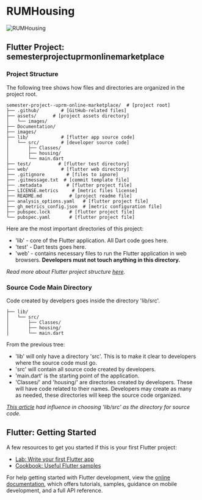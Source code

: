 # RUMHousing
![RUMHousing](assets/images/logo/temp-logo.png)

## Flutter Project: semesterprojectuprmonlinemarketplace

### Project Structure

The following tree shows how files and directories are organized in the project root.

```
semester-project--uprm-online-marketplace/	# [project root]
├── .github/		# [GitHub-related files]
├── assets/		 # [project assets directory]
│   └── images/
├── Documentation/
├── images/
├── lib/		    # [flutter app source code]
│   └── src/		# [developer source code]
│       ├── Classes/
│       ├── housing/
│       └── main.dart
├── test/		   # [flutter test directory]
├── web/		    # [flutter web directory]
├── .gitignore	      # [files to ignore]
├── .gitmessage.txt	 # [commit template file]
├── .metadata 	      # [flutter project file]
├── LICENSE.metrics 	# [metric files license]
├── README.md	       # [project readme file]
├── analysis_options.yaml   # [flutter project file]
├── gh_metrics_config.json  # [metric configuration file]
├── pubspec.lock 	   # [flutter project file]
└── pubspec.yaml 	   # [flutter project file]
```

Here are the most important directories of this project:
- 'lib' - core of the Flutter application. All Dart code goes here.
- 'test' - Dart tests goes here.
- 'web' - contains necessary files to run the Flutter application in web browsers. **Developers must not touch anything in this directory.**

*Read more about Flutter project structure [here](https://medium.com/@logeshgcp/understanding-the-flutter-project-structure-84de4ec3ce5f).*

### Source Code Main Directory

Code created by develpers goes inside the directory 'lib/src'.

```
├── lib/
│   └── src/
│       ├── Classes/
│       ├── housing/
│       └── main.dart
```

From the previous tree:
- 'lib' will only have a directory 'src'. This is to make it clear to developers where the source code must go.
- 'src' will contain all source code created by developers.
- 'main.dart' is the starting point of the application.
- 'Classes/' and 'housing/' are directories created by developers. These will have code related to their names. Developers may create as many as needed, these directories will keep the source code organized.

*[This article](https://codewithandrea.com/articles/flutter-project-structure/) had influence in choosing 'lib/src' as the directory for source code.*

## Flutter: Getting Started

A few resources to get you started if this is your first Flutter project:

- [Lab: Write your first Flutter app](https://docs.flutter.dev/get-started/codelab)
- [Cookbook: Useful Flutter samples](https://docs.flutter.dev/cookbook)

For help getting started with Flutter development, view the
[online documentation](https://docs.flutter.dev/), which offers tutorials,
samples, guidance on mobile development, and a full API reference.
